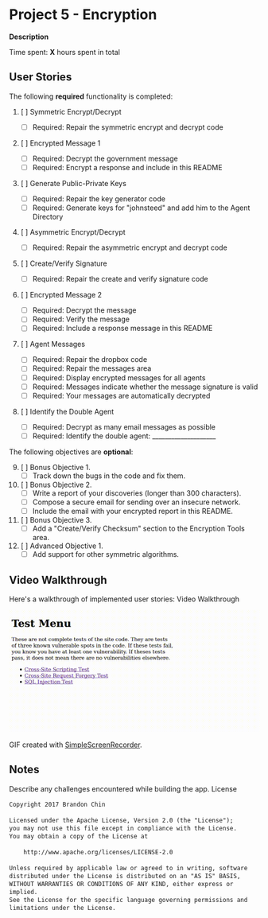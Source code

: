 # Project 5 - Encryption

**Description**

Time spent: **X** hours spent in total

## User Stories

The following **required** functionality is completed:

1. [ ] Symmetric Encrypt/Decrypt

    * [ ] Required: Repair the symmetric encrypt and decrypt code

2. [ ] Encrypted Message 1

    * [ ] Required: Decrypt the government message
    * [ ] Required: Encrypt a response and include in this README

3. [ ] Generate Public-Private Keys

    * [ ] Required: Repair the key generator code
    * [ ] Required: Generate keys for "johnsteed" and add him to the Agent Directory

4. [ ] Asymmetric Encrypt/Decrypt

    * [ ] Required: Repair the asymmetric encrypt and decrypt code

5. [ ] Create/Verify Signature

    * [ ] Required: Repair the create and verify signature code

6. [ ] Encrypted Message 2

    * [ ] Required: Decrypt the message
    * [ ] Required: Verify the message
    * [ ] Required: Include a response message in this README

7. [ ] Agent Messages

    * [ ] Required: Repair the dropbox code
    * [ ] Required: Repair the messages area
    * [ ] Required: Display encrypted messages for all agents
    * [ ] Required: Messages indicate whether the message signature is valid
    * [ ] Required: Your messages are automatically decrypted

8. [ ] Identify the Double Agent

    * [ ] Required: Decrypt as many email messages as possible
    * [ ] Required: Identify the double agent: ____________________

The following objectives are **optional**:

9. [ ] Bonus Objective 1.
    * [ ] Track down the bugs in the code and fix them.

10. [ ] Bonus Objective 2.
    * [ ] Write a report of your discoveries (longer than 300 characters).
    * [ ] Compose a secure email for sending over an insecure network.
    * [ ] Include the email with your encrypted report in this README.

11. [ ] Bonus Objective 3.
    * [ ] Add a "Create/Verify Checksum" section to the Encryption Tools area.

12. [ ] Advanced Objective 1.
    * [ ] Add support for other symmetric algorithms.

## Video Walkthrough

Here's a walkthrough of implemented user stories:
Video Walkthrough

<img src='https://github.com/brandonmchin/CodePath/blob/master/Week4/Images/week4_demo.gif' title='Video Walkthrough' alt='Video Walkthrough' />

GIF created with [SimpleScreenRecorder](http://www.maartenbaert.be/simplescreenrecorder/).

## Notes

Describe any challenges encountered while building the app.
License

    Copyright 2017 Brandon Chin

    Licensed under the Apache License, Version 2.0 (the "License");
    you may not use this file except in compliance with the License.
    You may obtain a copy of the License at

        http://www.apache.org/licenses/LICENSE-2.0

    Unless required by applicable law or agreed to in writing, software
    distributed under the License is distributed on an "AS IS" BASIS,
    WITHOUT WARRANTIES OR CONDITIONS OF ANY KIND, either express or implied.
    See the License for the specific language governing permissions and
    limitations under the License.
